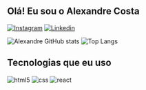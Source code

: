 ## Olá! Eu sou o Alexandre Costa

[![Instagram](https://img.shields.io/badge/Instagram-E4405F?style=for-the-badge&logo=instagram&logoColor=white)](https://www.instagram.com/alexandrefmc6/)
[![Linkedin](https://img.shields.io/badge/LinkedIn-0077B5?style=for-the-badge&logo=linkedin&logoColor=white)](https://www.linkedin.com/in/alexandre-costa-6b312b175/)

![Alexandre GitHub stats](https://github-readme-stats.vercel.app/api?username=AlexandreFMC&show_icons=true&theme=dracula&count_private=true)
![Top Langs](https://github-readme-stats.vercel.app/api/top-langs/?username=AlexandreFMC&hide_progress=true)

## Tecnologias que eu uso

<div style="display: inline_block">
  <img align="center" alt="html5" src="https://img.shields.io/badge/HTML5-E34F26?style=for-the-badge&logo=html5&logoColor=white" />
  <img align="center" alt="css" src="https://img.shields.io/badge/CSS3-1572B6?style=for-the-badge&logo=css3&logoColor=white" />
  <img align="center" alt="react" src="https://img.shields.io/badge/React-20232A?style=for-the-badge&logo=react&logoColor=61DAFB" />
</div><br/>
